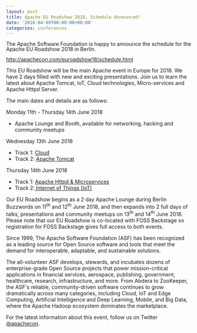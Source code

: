 ```yaml
---
layout: post
title: Apache EU Roadshow 2018, Schedule Announced!
date: '2018-04-09T00:00:00+00:00'
categories: conferences
---
```

<p style="margin-bottom: 0in; line-height: 100%;">The Apache Software
Foundation is happy to announce the schedule for the Apache EU
Roadshow 2018 in Berlin.</p> 
  <p style="margin-bottom: 0in; line-height: 100%;"><a href="http://apachecon.com/euroadshow18/schedule.html">http://apachecon.com/euroadshow18/schedule.html</a></p> 
  <p>This EU Roadshow will be the main Apache event in Europe for 2018. We have 2 days filled
with new and exciting presentations. Join us to learn the latest
about Apache Tomcat, IoT, Cloud technologies, Micro-services and
Apache Httpd Server.</p> 
  <p>The main dates and details are as follows:</p> 
  <p>Monday 11th - Thursday 14th June 2018<br /></p> 
  <ul> 
    <li>Apache Lounge and Booth, available for networking, hacking and community meetups<br /></li> 
  </ul> 
  <p>Wednesday 13th June 2018</p> 
  <ul> 
    <li>Track 1: <a href="http://apachecon.com/euroadshow18/cloud-schedule.html">Cloud</a></li> 
    <li>Track 2: <a href="http://apachecon.com/euroadshow18/tomcat-schedule.html">Apache Tomcat</a></li> 
  </ul> 
  <p>Thursday 14th June 2018<br /></p> 
  <ul> 
    <li>Track 1: <a href="http://apachecon.com/euroadshow18/httpd-schedule.html">Apache Httpd &amp; Microservices </a></li> 
    <li>Track 2:<a href="http://apachecon.com/euroadshow18/iot-schedule.html"> Internet of Things (IoT)</a><br /></li> 
  </ul> 
  <p>Our EU Roadshow begins as a 2 day Apache Lounge during Berlin Buzzwords on 11<sup>th</sup>
and 12<sup>th</sup> June 2018, and then expands into 2 full days of talks,
presentations and community meetups on 13<sup>th</sup> and 14<sup>th</sup>
 June 2018. Please note that our
EU Roadshow is co-located with FOSS Backstage so registration for
FOSS Backstage gives full access to both events. <br /></p> 
  <p>Since
1999, The Apache Software Foundation (ASF) has been recognized as a
leading source for Open Source software and tools that meet the
demand for interoperable, adaptable, and sustainable solutions.  </p> 
  <p>The
all-volunteer ASF develops, stewards, and incubates dozens of
enterprise-grade Open Source projects that power mission-critical
applications in financial services, aerospace, publishing,
government, healthcare, research, infrastructure, and more. From
Abdera to ZooKeeper, the ASF's reliable, community-driven software
continues to grow dramatically across many categories, including
Cloud, IoT and Edge Computing, Artificial Intelligence and Deep
Learning, Mobile, and Big Data, where the Apache Hadoop ecosystem
dominates the marketplace.</p> 
  <p>For
the latest information about this event, follow us on Twitter
<a href="http://twitter.com/apachecon">@apachecon</a>.  </p>
